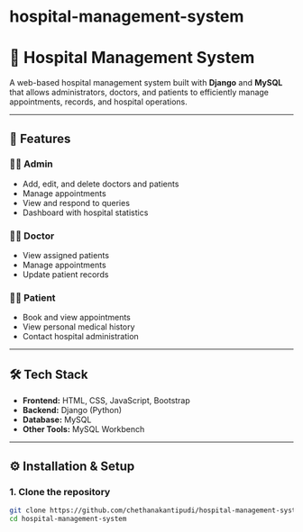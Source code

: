 # hospital-management-system
# 🏥 Hospital Management System

A web-based hospital management system built with **Django** and **MySQL** that allows administrators, doctors, and patients to efficiently manage appointments, records, and hospital operations.

---

## 📌 Features

### 👨‍💼 Admin
- Add, edit, and delete doctors and patients
- Manage appointments
- View and respond to queries
- Dashboard with hospital statistics

### 👨‍⚕️ Doctor
- View assigned patients
- Manage appointments
- Update patient records

### 🧑‍🦱 Patient
- Book and view appointments
- View personal medical history
- Contact hospital administration

---

## 🛠️ Tech Stack
- **Frontend:** HTML, CSS, JavaScript, Bootstrap
- **Backend:** Django (Python)
- **Database:** MySQL
- **Other Tools:** MySQL Workbench

---

## ⚙️ Installation & Setup

### 1. Clone the repository
```bash
git clone https://github.com/chethanakantipudi/hospital-management-system.git
cd hospital-management-system
